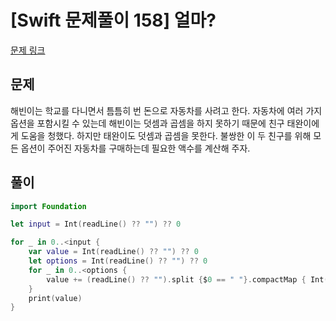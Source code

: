 # [Swift 문제풀이 158] 얼마?
 
[문제 링크](https://www.acmicpc.net/problem/9325)

## 문제

해빈이는 학교를 다니면서 틈틈히 번 돈으로 자동차를 사려고 한다. 자동차에 여러 가지 옵션을 포함시킬 수 있는데 해빈이는 덧셈과 곱셈을 하지 못하기 때문에 친구 태완이에게 도움을 청했다. 하지만 태완이도 덧셈과 곱셈을 못한다. 불쌍한 이 두 친구를 위해 모든 옵션이 주어진 자동차를 구매하는데 필요한 액수를 계산해 주자.

## 풀이

```swift
import Foundation

let input = Int(readLine() ?? "") ?? 0

for _ in 0..<input {
    var value = Int(readLine() ?? "") ?? 0
    let options = Int(readLine() ?? "") ?? 0
    for _ in 0..<options {
        value += (readLine() ?? "").split {$0 == " "}.compactMap { Int($0) }.reduce(1, *)
    }
    print(value)
}

```
